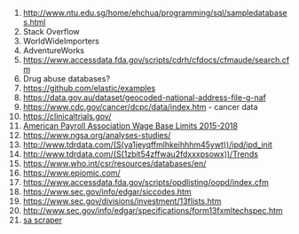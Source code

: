 1. http://www.ntu.edu.sg/home/ehchua/programming/sql/sampledatabases.html
2. Stack Overflow
3. WorldWideImporters
4. AdventureWorks
5. https://www.accessdata.fda.gov/scripts/cdrh/cfdocs/cfmaude/search.cfm
6. Drug abuse databases?
7. https://github.com/elastic/examples
8. https://data.gov.au/dataset/geocoded-national-address-file-g-naf
9. https://www.cdc.gov/cancer/dcpc/data/index.htm - cancer data
10. https://clinicaltrials.gov/
11. [American Payroll Association Wage Base Limits 2015-2018](https://www.americanpayroll.org/docs/default-source/default-document-library/wagebases-final.pdf?sfvrsn=616d3c70_4)
12. https://www.ngsa.org/analyses-studies/
13. http://www.tdrdata.com/(S(ya1jeyqffmlhkeihhhm45ywt))/ipd/ipd_init
14. http://www.tdrdata.com/(S(1zbit54zffwau2fdxxxpsowx))/Trends
15. https://www.who.int/csr/resources/databases/en/
16. https://www.epiomic.com/
17. https://www.accessdata.fda.gov/scripts/opdlisting/oopd/index.cfm
18. https://www.sec.gov/info/edgar/siccodes.htm
19. https://www.sec.gov/divisions/investment/13flists.htm
20. http://www.sec.gov/info/edgar/specifications/form13fxmltechspec.htm
21. [sa scraper](https://gist.github.com/johnmurch/db4315d97716f9490ddc)
